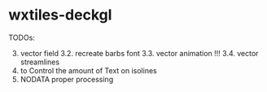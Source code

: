 # wxtiles-deckgl

TODOs:

3. vector field
   3.2. recreate barbs font
   3.3. vector animation !!!
   3.4. vector streamlines
4. to Control the amount of Text on isolines
5. NODATA proper processing
